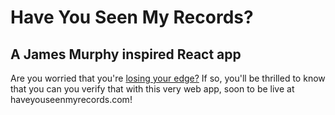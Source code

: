 # Have You Seen My Records?
## A James Murphy inspired React app

Are you worried that you're [losing your edge?](https://www.youtube.com/watch?v=ZUjDMdSwefk)
If so, you'll be thrilled to know that you can you verify that with this very web app, soon
to be live at haveyouseenmyrecords.com!
